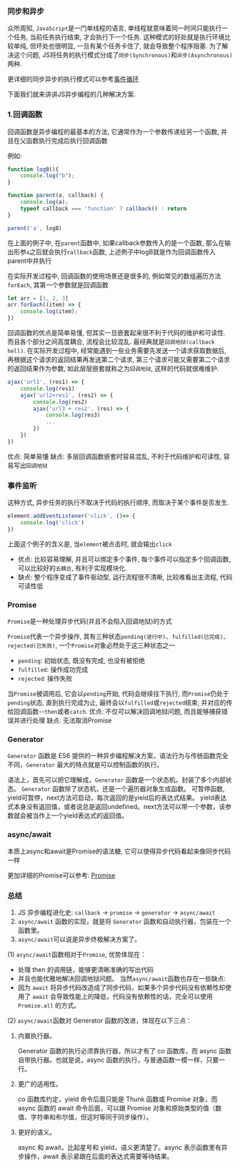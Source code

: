 ### 同步和异步
众所周知, `JavaScript`是一门单线程的语言, 单线程就意味着同一时间只能执行一个任务, 当前任务执行结束, 才会执行下一个任务. 这种模式的好处就是执行环境比较单纯, 但坏处也很明显, 一旦有某个任务卡住了, 就会导致整个程序阻塞. 为了解决这个问题, JS将任务的执行模式分成了`同步(Synchronous)`和`异步(Asynchronous)`两种.

更详细的同步异步的执行模式可以参考[事件循环](https://achen-11.github.io/interview-Q-A/#/JavaScript/事件循环)

下面我们就来讲讲JS异步编程的几种解决方案.

### 1.回调函数

回调函数是异步编程的最基本的方法, 它通常作为一个参数传递给另一个函数, 并且在父函数执行完成后执行回调函数

例如: 
```js
function logB(){
    console.log("b");
}

function parent(a, callback) {
    console.log(a);
    typeof callback === 'function' ? callback() : return
}

parent('a', logB)
```
在上面的例子中, 在`parent`函数中, 如果callback参数传入的是一个函数, 那么在输出形参`a`之后就会执行`callback`函数, 上述例子中logB就是作为回调函数传入parent中并执行

在实际开发过程中, 回调函数的使用场景还是很多的, 例如常见的数组遍历方法`forEach`, 其第一个参数就是回调函数
```js
let arr = [1, 2, 3]
arr.forEach((item) => {
    console.log(item);
})
```

回调函数的优点是简单易懂, 但其实一旦嵌套起来很不利于代码的维护和可读性. 而且各个部分之间高度耦合, 流程会比较混乱. 最经典就是`回调地狱(callback hell)`.
在实际开发过程中, 经常能遇到一些业务需要先发送一个请求获取数据后, 再根据这个请求的返回结果再发送第二个请求, 第三个请求可能又需要第二个请求的返回结果作为参数, 如此层层嵌套就称之为`回调地狱`, 这样的代码就很难维护.
```js
ajax('url1', (res1) => {
    console.log(res1)
    ajax('url2+res1', (res2) => {
        console.log(res2)
        ajax('url3 + res2', (res) => {
            console.log(res3)
            ...
        })
    })
})
```
优点: 简单易懂
缺点: 多层回调函数嵌套时容易混乱, 不利于代码维护和可读性, 容易写出`回调地狱`

### 事件监听
这种方式, 异步任务的执行不取决于代码的执行顺序, 而取决于某个事件是否发生. 

```js
element.addEventListener('click', ()=> {
    console.log('click')
})
```
上面这个例子的含义是, 当`element`被点击时, 就会输出`click`

- 优点: 比较容易理解, 并且可以绑定多个事件, 每个事件可以指定多个回调函数, 可以比较好的`去耦合`, 有利于实现模块化.
- 缺点: 整个程序变成了事件驱动型, 运行流程很不清晰, 比较难看出主流程, 代码可读性低

### Promise

`Promise`是一种处理异步代码(并且不会陷入回调地狱)的方式

`Promise`代表一个异步操作, 其有三种状态`pending(进行中)`、`fulfilled(已完成)`、`rejected(已失败)`, 一个`Promise`对象必然处于这三种状态之一

- `pending`: 初始状态, 既没有完成, 也没有被拒绝
- `fulfilled`: 操作成功完成
- `rejected`: 操作失败

当`Promise`被调用后, 它会以`pending`开始, 代码会继续往下执行, 而`Promise`仍处于`pending`状态, 直到执行完成为止, 最终会以`fulfilled`或`rejected`结束, 并对应的传给回调函数--`then`或者`catch`.
优点: 不仅可以解决回调地狱问题, 而且能够捕获错误并进行处理
缺点: 无法取消Promise

### Generator
`Generator` 函数是 ES6 提供的一种异步编程解决方案，语法行为与传统函数完全不同，`Generator` 最大的特点就是可以控制函数的执行。

语法上，首先可以把它理解成，`Generator` 函数是一个状态机，封装了多个内部状态。
`Generator` 函数除了状态机，还是一个遍历器对象生成函数。
可暂停函数, yield可暂停，next方法可启动，每次返回的是yield后的表达式结果。
yield表达式本身没有返回值，或者说总是返回undefined。next方法可以带一个参数，该参数就会被当作上一个yield表达式的返回值。

### async/await

本质上async和await是Promise的语法糖, 它可以使得异步代码看起来像同步代码一样

更加详细的Promise可以参考: [Promise](https://achen-11.github.io/interview-Q-A/#/ES6/Promise.md)

### 总结

1. JS 异步编程进化史: `callback` → `promise` → `generator` → `async/await`
2. `async/await` 函数的实现，就是将 `Generator` 函数和自动执行器，包装在一个函数里。
3. `async/await`可以说是异步终极解决方案了。

(1) `async/await`函数相对于`Promise`, 优势体现在：
- 处理 then 的调用链，能够更清晰准确的写出代码
- 并且也能优雅地解决回调地狱问题。
当然`async/await`函数也存在一些缺点:
- 因为 `await` 将异步代码改造成了同步代码，如果多个异步代码没有依赖性却使用了 `await` 会导致性能上的降低，代码没有依赖性的话，完全可以使用 `Promise.all` 的方式。

(2) `async/await`函数对 Generator 函数的改进，体现在以下三点：

1. 内置执行器。

    Generator 函数的执行必须靠执行器，所以才有了 co 函数库，而 async 函数自带执行器。也就是说，async 函数的执行，与普通函数一模一样，只要一行。

2. 更广的适用性。

    co 函数库约定，yield 命令后面只能是 Thunk 函数或 Promise 对象，而 async 函数的 await 命令后面，可以跟 Promise 对象和原始类型的值（数值、字符串和布尔值，但这时等同于同步操作）。

3. 更好的语义。

    async 和 await，比起星号和 yield，语义更清楚了。async 表示函数里有异步操作，await 表示紧跟在后面的表达式需要等待结果。